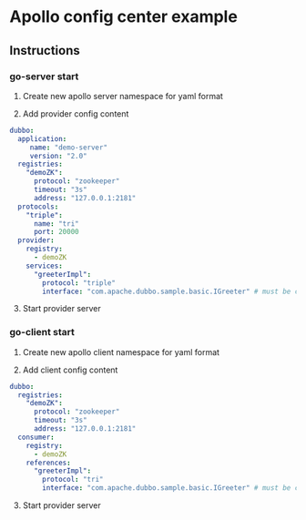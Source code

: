 # Apollo config center example

## Instructions

### go-server start
1. Create new apollo server namespace for yaml format

2. Add provider config content 
```yaml
dubbo:
  application:
     name: "demo-server"
     version: "2.0"
  registries:
    "demoZK":
      protocol: "zookeeper"
      timeout: "3s"
      address: "127.0.0.1:2181"
  protocols:
    "triple":
      name: "tri"
      port: 20000
  provider:
    registry:
      - demoZK
    services:
      "greeterImpl":
        protocol: "triple"
        interface: "com.apache.dubbo.sample.basic.IGreeter" # must be compatible with grpc or dubbo-java
```

3. Start provider server

### go-client start
1. Create new apollo client namespace for yaml format

2. Add client config content

```yaml
dubbo:
  registries:
    "demoZK":
      protocol: "zookeeper"
      timeout: "3s"
      address: "127.0.0.1:2181"
  consumer:
    registry:
      - demoZK
    references:
      "greeterImpl":
        protocol: "tri"
        interface: "com.apache.dubbo.sample.basic.IGreeter" # must be compatible with grpc or dubbo-java
```

3. Start provider server



 

